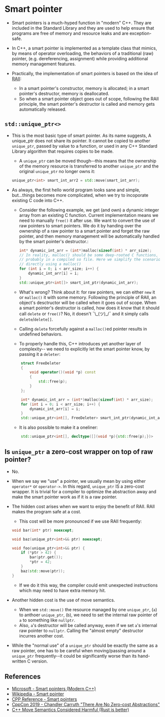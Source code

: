 # Smart pointer

* Smart pointers is a much-hyped function in "modern" C++. They are included
in the Standard Library and they are used to help ensure that programs are
free of memory and resource leaks and are exception-safe.

* In C++, a smart pointer is implemented as a template class that mimics, by
means of operator overloading, the behaviors of a traditional (raw) pointer,
(e.g. dereferencing, assignment) while providing additional memory management
features. 

* Practically, the implementation of smart pointers is based on the idea of
[RAII](../01_raii/):
    * In a smart pointer's constructor, memory is allocated; in a smart
    pointer's destructor, memory is deallocated.
    * So when a smart pointer object goes out of scope, following the RAII
    principle, the smart pointer's destructor is called and memory gets
    automatically released.

## `std::unique_ptr<>`

* This is the most basic type of smart pointer. As its name suggests, A
unique_ptr does not share its pointer. It cannot be copied to another
`unique_ptr`, passed by value to a function, or used in any C++ Standard
Library algorithm that requires copies to be made.
    * A `unique_ptr` can be moved though--this means that the ownership of
    the memory resource is transferred to another `unique_ptr` and the
    original `unique_ptr` no longer owns it:

    ```C++
    unique_ptr<int> smart_int_arr2 = std::move(smart_int_arr);
    ```

* As always, the first hello world program looks sane and simple, but...things
becomes more complicated, when we try to incoporate existing C code into C++.
    * Consider the following example, we get (and own) a dynamic integer
    array from an existing C function. Current implementation means we need to
    manually `free()` it after use. We want to convert the use of raw pointers
    to smart pointers. We do it by handing over the ownership of a raw pointer
    to a smart pointer and forget the raw pointer, and then memory management
    will be automatically handled by the smart pointer's destructor.:

        ```C++
        int* dynamic_int_arr = (int*)malloc(sizeof(int) * arr_size);
        // In reality, malloc() should be some deep-rooted C functions,
        // probably in a compiled so file. Here we simplify the scenario by
        // directly using a malloc()
        for (int i = 0; i < arr_size; i++) {
            dynamic_int_arr[i] = i;
        }
        std::unique_ptr<int[]> smart_int_ptr(dynamic_int_arr);
        ```

    * What's wrong? Think about it: for raw pointers, we can either `new` it
    or `malloc()` it with some memory. Following the principle of RAII, an
    object's desctructor will be called when it goes out of scope. When a
    smart pointer's destructor is called, how does it know that it should
    call `delete` or `free()`? No, it doesn't ¯\\\_(ツ)\_\/¯ and it simply
    calls `delete`/`delete[]`.
    * Calling `delete` forcefully against a `malloc()`ed pointer results in
    undefined behaviors.
    * To properly handle this, C++ introduces yet another layer of complexity--
    we need to explicitly let the smart pointer know, by passing it a `deleter`:

    ```C++
        struct FreeDeleter
        {
            void operator()(void *p) const
            {
                std::free(p);
            }
        };

        int* dynamic_int_arr = (int*)malloc(sizeof(int) * arr_size);
        for (int i = 0; i < arr_size; i++) {
            dynamic_int_arr[i] = i;
        }
        std::unique_ptr<int[], FreeDeleter> smart_int_ptr(dynamic_int_arr);
    ```
    * It is also possible to make it a oneliner:

    ```C++
        std::unique_ptr<int[], decltype([](void *p){std::free(p);})>
    ```
    
## Is `unique_ptr` a zero-cost wrapper on top of raw pointer?

* No.

* When we say we "use" a pointer, we usually mean by using either `operator*`
or `operator->`. In this regard, `unique_ptr` IS a zero-cost wrapper. It is
trivial for a compiler to optimize the abstraction away and make the smart
pointer work as if it is a raw pointer.

* The hidden cost arises when we want to enjoy the benefit of RAII. RAII makes
the program safe at a cost.
    * This cost will be more pronounced if we use RAII frequently:

    ```C++
    void bar(int* ptr) noexcept;

    void baz(unique_ptr<int>&& ptr) noexcept;

    void foo(unique_ptr<int>&& ptr) {
        if (*ptr > 42) {
            bar(ptr.get());
            *ptr = 42;
        }
        baz(std::move(ptr));
    }
    ```

    * If we do it this way, the compiler could emit unexpected instructions
    which may need to have extra memory hit.

* Another hidden cost is the use of move semantics.
    * When we `std::move()` the resource managed by one `unique_ptr`, (`a`) to
    anthoer `unique_ptr`, (`b`), we need to set the internal raw pointer of
    `a` to something like `nullptr`.
    * Also, `a`'s destructor will be called anyway, even if we set `a`'s
    internal raw pointer to `nullptr`. Calling the "almost empty" destructor
    incurres another cost.

* While the "normal use" of a `unique_ptr` should be exactly the same as a raw
pointer, one has to be careful when moving/passing around a `unique_ptr`
frequently--it could be significantly worse than its hand-written C version.

## References

* [Microsoft - Smart pointers (Modern C++)](https://learn.microsoft.com/en-us/cpp/cpp/smart-pointers-modern-cpp?view=msvc-170)
* [Wikipedia - Smart pointer](https://en.wikipedia.org/wiki/Smart_pointer)
* [CPP Reference - Smart pointers](https://en.cppreference.com/book/intro/smart_pointers)
* [CppCon 2019 - Chandler Carruth "There Are No Zero-cost Abstractions"](https://www.youtube.com/watch?v=rHIkrotSwcc)
* [C++ Move Semantics Considered Harmful (Rust is better)](https://www.thecodedmessage.com/posts/cpp-move/)